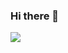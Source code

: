 ### Hi there 👋

<!--
**PanduAldi/PanduAldi** is a ✨ _special_ ✨ repository because its `README.md` (this file) appears on your GitHub profile.

Here are some ideas to get you started:

- 🔭 I’m currently working on ...
- 🌱 I’m currently learning ...
- 👯 I’m looking to collaborate on ...
- 🤔 I’m looking for help with ...
- 💬 Ask me about ...
- 📫 How to reach me: ...
- 😄 Pronouns: ...
- ⚡ Fun fact: ...
-->
<img src="![Anurag's GitHub stats](https://github-readme-stats.vercel.app/api?username=PanduAldi&show_icons=true&theme=radical)" >
